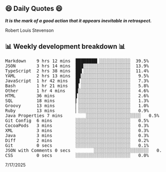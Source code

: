 ## 😄 Daily Quotes 😄

_**It is the mark of a good action that it appears inevitable in retrospect.**_

Robert Louis Stevenson



## 📊 Weekly development breakdown 📊

<pre>Markdown    9 hrs 12 mins  ████████▎░░░░░░░░░░░░  39.5%
JSON        3 hrs 14 mins  ██▉░░░░░░░░░░░░░░░░░░  13.9%
TypeScript  2 hrs 38 mins  ██▍░░░░░░░░░░░░░░░░░░  11.4%
YAML        2 hrs 13 mins  █▉░░░░░░░░░░░░░░░░░░░   9.5%
JavaScript  1 hr 42 mins   █▌░░░░░░░░░░░░░░░░░░░   7.3%
Bash        1 hr 21 mins   █▏░░░░░░░░░░░░░░░░░░░   5.8%
Other       1 hr 4 mins    ▉░░░░░░░░░░░░░░░░░░░░   4.6%
HTML        36 mins        ▌░░░░░░░░░░░░░░░░░░░░   2.6%
SQL         18 mins        ▎░░░░░░░░░░░░░░░░░░░░   1.3%
Groovy      13 mins        ▏░░░░░░░░░░░░░░░░░░░░   1.0%
Ruby        13 mins        ▏░░░░░░░░░░░░░░░░░░░░   0.9%
Java Properties 7 mins         ░░░░░░░░░░░░░░░░░░░░░   0.5%
Git Config  6 mins         ░░░░░░░░░░░░░░░░░░░░░   0.5%
CocoaPods   3 mins         ░░░░░░░░░░░░░░░░░░░░░   0.3%
XML         3 mins         ░░░░░░░░░░░░░░░░░░░░░   0.3%
Java        3 mins         ░░░░░░░░░░░░░░░░░░░░░   0.3%
Diff        2 mins         ░░░░░░░░░░░░░░░░░░░░░   0.2%
Git         0 secs         ░░░░░░░░░░░░░░░░░░░░░   0.1%
JSON with Comments 0 secs         ░░░░░░░░░░░░░░░░░░░░░   0.0%
CSS         0 secs         ░░░░░░░░░░░░░░░░░░░░░   0.0%</pre>

7/17/2025